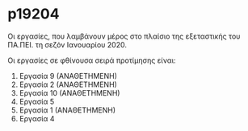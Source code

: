 # p19204
Οι εργασίες, που λαμβάνουν μέρος στο πλαίσιο της εξεταστικής του ΠΑ.ΠΕΙ. τη σεζόν Ιανουαρίου 2020.

Οι εργασίες σε φθίνουσα σειρά προτίμησης είναι:

1. Εργασία 9        (ΑΝΑΘΕΤΗΜΕΝΗ)
2. Εργασία 2        (ΑΝΑΘΕΤΗΜΕΝΗ)
3. Εργασία 10       (ΑΝΑΘΕΤΗΜΕΝΗ)
4. Εργασία 5        
5. Εργασία 1        (ΑΝΑΘΕΤΗΜΕΝΗ)
6. Εργασία 4
